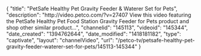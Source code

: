 {
    "title": "PetSafe Healthy Pet Gravity Feeder & Waterer Set for Pets",
    "description": "http:\/\/video.petco.com\/?v=27407 View this video featuring the PetSafe Healthy Pet Food Station Gravity Feeder for Pets product and shop other similar product...",
    "channelid": "145113",
    "videoid": "145344",
    "date_created": "1394762644",
    "date_modified": "1418181182",
    "type": "captivate",
    "layout": "channelVideo",
    "url": "\/petco-tv\/petsafe-healthy-pet-gravity-feeder-waterer-set-for-pets\/145113-145344"
}